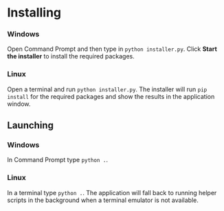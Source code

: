 # Installing

### Windows

Open Command Prompt and then type in `python installer.py`.
Click **Start the installer** to install the required packages.

### Linux

Open a terminal and run `python installer.py`. The installer will run `pip install` for the required packages and show the results in the application window.

## Launching

### Windows

In Command Prompt type `python .`.

### Linux

In a terminal type `python .`. The application will fall back to running helper scripts in the background when a terminal emulator is not available.
